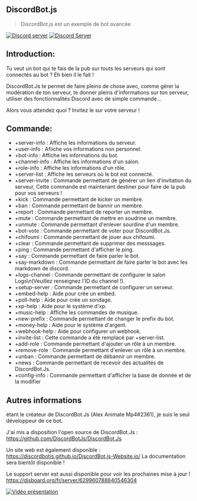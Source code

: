 ## DiscordBot.js
> DiscordBot.js est un exemple de bot avancée

<div>
  <p>
    <a href="https://discord.gg/invite/UqUsr5x"><img src="https://i.imgur.com/WlH9SJ0.png" alt="Discord server"></a>
    <a href="https://top.gg/bot/629968935709835284"><img src="https://i.imgur.com/2x6O4zD.png" alt="Discord Server" /></a>
  </p>
</div>

## Introduction:

Tu veut un bot qui te fais de la pub sur touts les serveurs qui sont connectés au bot ?
Eh bien il le fait !

DiscordBot.Js te permet de faire pleins de chose avec, comme gérer la modération de ton serveur, te donner pleins d'informations sur ton serveur, utiliser des fonctionnalités Discord avec de simple commande...

Alors vous attendez quoi ?
Invitez le sur votre serveur !

## Commande:

- +server-info : Affiche les informations du serveur.
- +user-info : Afiiche vos informations non personnel.
- +bot-info : Affiche les informations du bot.
- +channel-info : Affiche les informations d'un salon.
- +role-info : Affiche les informations d'un rôle.
- +server-list : Affiche les serveurs où le bot est connecté.
- +server-invite : Commande permettant de générer un lien d'invitation du serveur, Cette commande est maintenant destiner pour faire de la pub pour vos serveurs !
- +kick : Commande permettant de kicker un membre.
- +ban : Commande permettant de bannir un membre.
- +report : Commande permettant de reporter un membre.
- +mute : Commande permettant de mettre en soudrine un membre.
- +unmute  : Commande permettant d'enlever sourdine d'un membre.
- +bot-vote : Commande permettant de voter pour DiscordBot.Js.
- +chifoumi : Commande permettant de jouer aux chifoumi.
- +clear : Commande permettant de supprimer des messsages.
- +ping : Commande permettant d'afficher le ping.
- +say : Commande permettant de faire parler le bot.
- +say-markdown : Commande permettant de faire parler le bot avec les markdown de discord.
- +logs-channel : Commande permettant de configurer le salon Logs\n(Veuillez renseignez l'ID du channel !).
- +setup-server : Commande permettant de configurer un serveur.
- +embed-help : Aide pour crée un embed.
- +poll-help : Aide pour crée un sondage.
- +xp-help : Aide pour le système d'xp.
- +music-help : Affiche les commandes de musique.
- +new-prefix : Commande permettant de changer le prefix du bot.
- +money-help : Aide pour le système d'argent.
- +webhook-help : Aide pour configurer un webhook.
- +invite-list : Cette commande a été remplacé par +server-list.
- +add-role : Commande permettant d'ajouter un rôle à un membre.
- +remove-role : Commande permettant d'enlever un rôle à un membre.
- +unban : Commande permettant de débannir un membre.
- +news : Commande permettant de recevoir des actualités de DiscordBot.Js.
- +config-info : Commande permettant d'afficher la base de donnée et de la modifier

## Autres informations

étant le créateur de DiscordBot.Js (Alex Animate Mp4#2361), je suis le seul développeur de ce bot.

J'ai mis a disposition l'open source de DiscordBot.Js : https://github.com/DiscordBotJs/DiscordBot.Js

Un site web est également disponible : https://discordbotjs.github.io/DiscordBot.js-Website.io/
La documentation sera bientôt disponible !

Le support server est aussi disponible pour voir les prochaines mise à jour !
https://disboard.org/fr/server/629960788840546304

[![Vidéo présentation](https://i.imgur.com/AxJ3nuQ.png)](https://youtu.be/cIFhTOgT4Oc)
